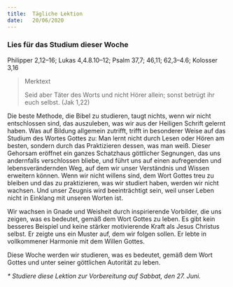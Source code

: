 ```yaml
---
title:  Tägliche Lektion
date:   20/06/2020
---
```


### Lies für das Studium dieser Woche
Philipper 2,12–16; Lukas 4,4.8.10–12; Psalm 37,7; 46,11; 62,3–4.6; Kolosser 3,16

> <p>Merktext</p>
> Seid aber Täter des Worts und nicht Hörer allein; sonst betrügt ihr euch selbst. (Jak 1,22)

Die beste Methode, die Bibel zu studieren, taugt nichts, wenn wir nicht entschlossen sind, das auszuleben, was wir aus der Heiligen Schrift gelernt haben. Was auf Bildung allgemein zutrifft, trifft in besonderer Weise auf das Studium des Wortes Gottes zu: Man lernt nicht durch Lesen oder Hören am besten, sondern durch das Praktizieren dessen, was man weiß. Dieser Gehorsam eröffnet ein ganzes Schatzhaus göttlicher Segnungen, das uns andernfalls verschlossen bliebe, und führt uns auf einen aufregenden und lebensverändernden Weg, auf dem wir unser Verständnis und Wissen erweitern können. Wenn wir nicht willens sind, dem Wort Gottes treu zu bleiben und das zu praktizieren, was wir studiert haben, werden wir nicht wachsen. Und unser Zeugnis wird beeinträchtigt sein, weil unser Leben nicht in Einklang mit unseren Worten ist.

Wir wachsen in Gnade und Weisheit durch inspirierende Vorbilder, die uns zeigen, was es bedeutet, gemäß dem Wort Gottes zu leben. Es gibt kein besseres Beispiel und keine stärker motivierende Kraft als Jesus Christus selbst. Er zeigte uns ein Muster auf, dem wir folgen sollen. Er lebte in vollkommener Harmonie mit dem Willen Gottes.

Diese Woche werden wir studieren, was es bedeutet, gemäß dem Wort Gottes und unter seiner göttlichen Autorität zu leben.

_* Studiere diese Lektion zur Vorbereitung auf Sabbat, den 27. Juni._
